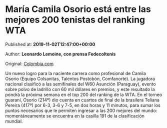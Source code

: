
# María Camila Osorio está entre las mejores 200 tenistas del ranking WTA

Published at: **2019-11-02T12:47:00+00:00**

Author: **Leonardo Lemoine, con prensa Fedecoltenis**

Original: [Colombia.com](https://www.colombia.com/deportes/tenis/camila-osorio-top-200-ranking-wta-246308)

Un nuevo logro para la naciente carrera como profesional de Camila Osorio (Equipo Colsanitas, Talentos Postobón, Comfanorte). La jugadora nacional clasificó a las semifinales del W60 Asunción (Paraguay), evento sobre polvo de ladrillo con 60 mil dólares en premios, y este resultado la pondrá la próxima semana en el top 200 del ranking de la WTA.
En el torneo guaraní, Osorio (214º) dio cuenta en cuartos de final de la brasilera Teliana Pereira (417º) por 6-3, 3-6 y 7-5, en dos horas y 11 minutos, para sumar los puntos necesarios que le permiten ingresar a las 200 mejores del mundo: momentáneamente se encuentra en la casilla 191 de la clasificación mundial.
